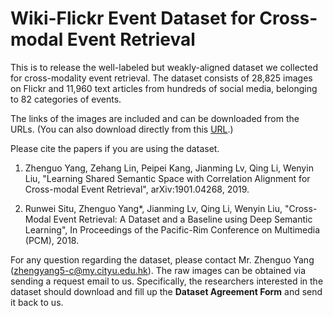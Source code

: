 # Wiki-Flickr Event Dataset for Cross-modal Event Retrieval
This is to release the well-labeled but weakly-aligned dataset we collected for cross-modality event retrieval. The dataset consists of 28,825 images on Flickr and 11,960 text articles from hundreds of social media, belonging to 82 categories of events.

The links of the images are included and can be downloaded from the URLs. (You can also download directly from this [URL](https://mail2gduteducn-my.sharepoint.com/:u:/g/personal/2111605074_mail2_gdut_edu_cn/EVjoelOI1MlDvEXvB9wheqkB5MSk70dESi3aqh7URyVc9Q).)

Please cite the papers if you are using the dataset.

1. Zhenguo Yang, Zehang Lin, Peipei Kang, Jianming Lv, Qing Li, Wenyin Liu, "Learning Shared Semantic Space with Correlation Alignment for Cross-modal Event Retrieval", arXiv:1901.04268, 2019.

2. Runwei Situ, Zhenguo Yang*, Jianming Lv, Qing Li, Wenyin Liu, "Cross-Modal Event Retrieval: A Dataset and a Baseline using Deep Semantic Learning", In Proceedings of the Pacific-Rim Conference on Multimedia (PCM), 2018. 

For any question regarding the dataset, please contact Mr. Zhenguo Yang (zhengyang5-c@my.cityu.edu.hk). The raw images can be obtained via sending a request email to us. Specifically, the researchers interested in the dataset should download and fill up the **Dataset Agreement Form** and send it back to us.
